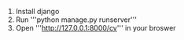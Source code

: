 1. Install django
2. Run '''python manage.py runserver'''
3. Open '''http://127.0.0.1:8000/cv''' in your broswer
